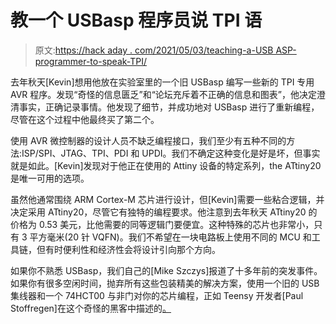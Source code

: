 # 教一个 USBasp 程序员说 TPI 语

> 原文:[https://hack aday . com/2021/05/03/teaching-a-USB ASP-programmer-to-speak-TPI/](https://hackaday.com/2021/05/03/teaching-a-usbasp-programmer-to-speak-tpi/)

去年秋天[Kevin]想用他放在实验室里的一个旧 USBasp 编写一些新的 TPI 专用 AVR 程序。发现“奇怪的信息匮乏”和“论坛充斥着不正确的信息和图表”，他决定澄清事实，正确记录事情。他发现了细节，并成功地对 USBasp 进行了重新编程，尽管在这个过程中他最终买了第二个。

使用 AVR 微控制器的设计人员不缺乏编程接口，我们至少有五种不同的方法:ISP/SPI、JTAG、TPI、PDI 和 UPDI。我们不确定这种变化是好是坏，但事实就是如此。[Kevin]发现对于他正在使用的 Attiny 设备的特定系列，the ATtiny20 是唯一可用的选项。

虽然他通常围绕 ARM Cortex-M 芯片进行设计，但[Kevin]需要一些粘合逻辑，并决定采用 ATtiny20，尽管它有独特的编程要求。他注意到去年秋天 ATtiny20 的价格为 0.53 美元，比他需要的同等逻辑门要便宜。这种特殊的芯片也非常小，只有 3 平方毫米(20 针 VQFN)。我们不希望在一块电路板上使用不同的 MCU 和工具链，但有时便利性和经济性会将设计引向那个方向。

如果你不熟悉 USBasp，我们自己的[Mike Szczys]报道了十多年前的突发事件。如果你有很多空闲时间，抛弃所有这些包装精美的解决方案，使用一个旧的 USB 集线器和一个 74HCT00 与非门对你的芯片编程，正如 Teensy 开发者[Paul Stoffregen]在这个奇怪的黑客中描述的[。](https://hackaday.com/2010/06/07/usb-hub-used-for-in-system-programming/)